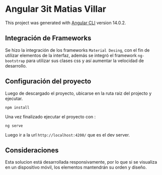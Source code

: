 # Angular 3it Matias Villar

This project was generated with [Angular CLI](https://github.com/angular/angular-cli) version 14.0.2.


## Integración de Frameworks

Se hizo la integración de los frameworks `Material Desing`, con el fin de utilizar elementos de la interfaz, además se integró el framework `ng-bootstrap` para utilizar sus clases css y así aumentar la velocidad de desarrollo.

## Configuración del proyecto

Luego de descargado el proyecto, ubicarse en la ruta raiz del projecto y ejecutar.

```
npm install
```

Una vez finalizado ejecutar el proyecto con :

```
ng serve
```
Luego ir a la url `http://localhost:4200/` que es el dev server.

## Consideraciones
Esta solucion está desarrollada responsivamente, por lo que si se visualiza en un dispositivo móvil, los elementos mantendrán su orden y diseño.